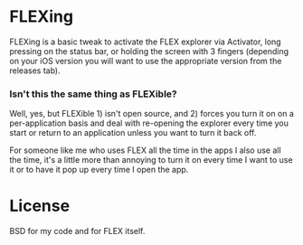 # FLEXing

FLEXing is a basic tweak to activate the FLEX explorer via Activator, long pressing on the status bar, or holding the screen with 3 fingers (depending on your iOS version you will want to use the appropriate version from the releases tab).

### Isn't this the same thing as FLEXible?

Well, yes, but FLEXible 1) isn't open source, and 2) forces you turn it on on a per-application basis and deal with re-opening the explorer every time you start or return to an application unless you want to turn it back off.

For someone like me who uses FLEX all the time in the apps I also use all the time, it's a little more than annoying to turn it on every time I want to use it or to have it pop up every time I open the app.

# License

BSD for my code and for FLEX itself.
